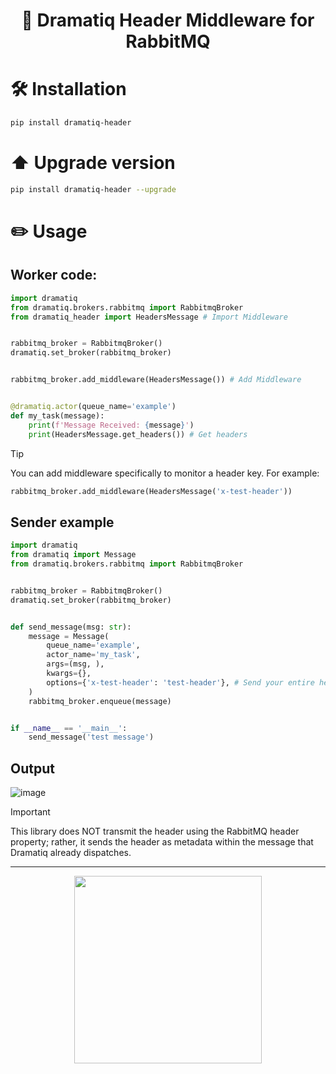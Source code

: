 <h1 align="center">
  🦅 Dramatiq Header Middleware for RabbitMQ
</h1>


# 🛠 Installation

```sh
pip install dramatiq-header
```

# ⬆️  Upgrade version

```sh
pip install dramatiq-header --upgrade
```

# ✏️  Usage


## Worker code:

```py
import dramatiq
from dramatiq.brokers.rabbitmq import RabbitmqBroker
from dramatiq_header import HeadersMessage # Import Middleware


rabbitmq_broker = RabbitmqBroker()
dramatiq.set_broker(rabbitmq_broker)


rabbitmq_broker.add_middleware(HeadersMessage()) # Add Middleware


@dramatiq.actor(queue_name='example')
def my_task(message):
    print(f'Message Received: {message}')
    print(HeadersMessage.get_headers()) # Get headers

```

> [!TIP]
> You can add middleware specifically to monitor a header key. For example:
```py
rabbitmq_broker.add_middleware(HeadersMessage('x-test-header'))
```


## Sender example

```py
import dramatiq
from dramatiq import Message
from dramatiq.brokers.rabbitmq import RabbitmqBroker


rabbitmq_broker = RabbitmqBroker()
dramatiq.set_broker(rabbitmq_broker)


def send_message(msg: str):
    message = Message(
        queue_name='example',
        actor_name='my_task',
        args=(msg, ),
        kwargs={},
        options={'x-test-header': 'test-header'}, # Send your entire header here
    )
    rabbitmq_broker.enqueue(message)


if __name__ == '__main__':
    send_message('test message')
```

## Output
![image](https://github.com/guedesfelipe/dramatiq-header/assets/25853920/bc5bd345-b694-4553-8daa-65172ac6b384)


> [!IMPORTANT]  
> This library does NOT transmit the header using the RabbitMQ header property; rather, it sends the header as metadata within the message that Dramatiq already dispatches.


---

<p align="center">
  <a href="https://ko-fi.com/guedesfelipe" target="_blank">
    <img src="https://user-images.githubusercontent.com/25853920/175832199-6c75d866-31b8-4209-bd1a-db116a6dd032.png" width=300 />
  </a>
</p>
